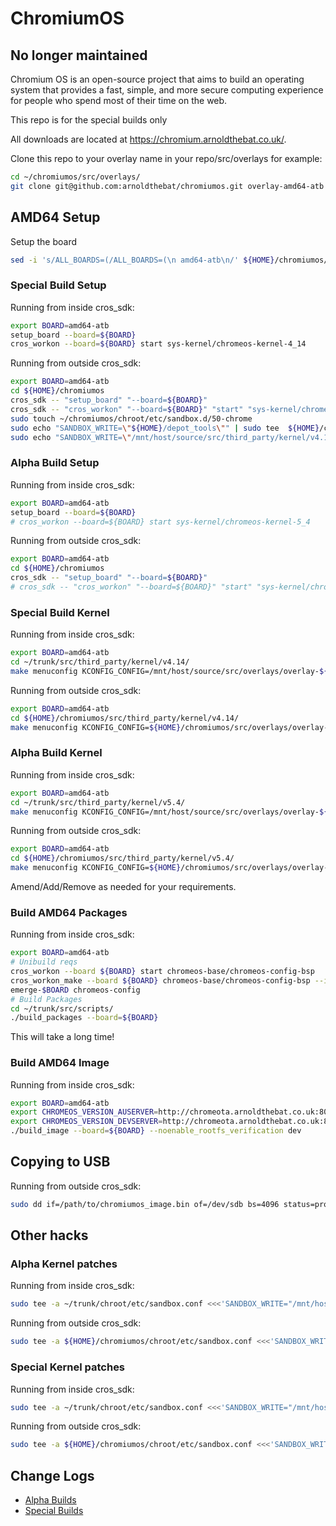 <!-- cSpell:ignore brcm, realtek, setup, chromiumos, eclass, cros, workon, chromeos, auserver, devserver, noenable, rootfs, updatable, backlight, arnoldthebat, menuconfig, kconfig, kconfigs -->

# ChromiumOS

## No longer maintained

Chromium OS is an open-source project that aims to build an operating system that provides a fast, simple, and more secure computing experience for people who spend most of their time on the web.

This repo is for the special builds only

All downloads are located at <https://chromium.arnoldthebat.co.uk/>.

Clone this repo to your overlay name in your repo/src/overlays for example:

```bash
cd ~/chromiumos/src/overlays/
git clone git@github.com:arnoldthebat/chromiumos.git overlay-amd64-atb
```

## AMD64 Setup

Setup the board

```bash
sed -i 's/ALL_BOARDS=(/ALL_BOARDS=(\n amd64-atb\n/' ${HOME}/chromiumos/src/third_party/chromiumos-overlay/eclass/cros-board.eclass
```

### Special Build Setup

Running from inside cros_sdk:

```bash
export BOARD=amd64-atb
setup_board --board=${BOARD}
cros_workon --board=${BOARD} start sys-kernel/chromeos-kernel-4_14
```

Running from outside cros_sdk:

```bash
export BOARD=amd64-atb
cd ${HOME}/chromiumos
cros_sdk -- "setup_board" "--board=${BOARD}"
cros_sdk -- "cros_workon" "--board=${BOARD}" "start" "sys-kernel/chromeos-kernel-4_14"
sudo touch ~/chromiumos/chroot/etc/sandbox.d/50-chrome
sudo echo "SANDBOX_WRITE=\"${HOME}/depot_tools\"" | sudo tee  ${HOME}/chromiumos/chroot/etc/sandbox.d/50-chrome
sudo echo "SANDBOX_WRITE=\"/mnt/host/source/src/third_party/kernel/v4.14\"" | sudo tee -a ${HOME}/chromiumos/chroot/etc/sandbox.d/50-chrome
```

### Alpha Build Setup

Running from inside cros_sdk:

```bash
export BOARD=amd64-atb
setup_board --board=${BOARD}
# cros_workon --board=${BOARD} start sys-kernel/chromeos-kernel-5_4
```

Running from outside cros_sdk:

```bash
export BOARD=amd64-atb
cd ${HOME}/chromiumos
cros_sdk -- "setup_board" "--board=${BOARD}"
# cros_sdk -- "cros_workon" "--board=${BOARD}" "start" "sys-kernel/chromeos-kernel-5_4"
```

### Special Build Kernel

Running from inside cros_sdk:

```bash
export BOARD=amd64-atb
cd ~/trunk/src/third_party/kernel/v4.14/
make menuconfig KCONFIG_CONFIG=/mnt/host/source/src/overlays/overlay-${BOARD}/kconfigs/.config
```

Running from outside cros_sdk:

```bash
export BOARD=amd64-atb
cd ${HOME}/chromiumos/src/third_party/kernel/v4.14/
make menuconfig KCONFIG_CONFIG=${HOME}/chromiumos/src/overlays/overlay-${BOARD}/kconfigs/.config
```

### Alpha Build Kernel

Running from inside cros_sdk:

```bash
export BOARD=amd64-atb
cd ~/trunk/src/third_party/kernel/v5.4/
make menuconfig KCONFIG_CONFIG=/mnt/host/source/src/overlays/overlay-${BOARD}/kconfigs/.config
```

Running from outside cros_sdk:

```bash
export BOARD=amd64-atb
cd ${HOME}/chromiumos/src/third_party/kernel/v5.4/
make menuconfig KCONFIG_CONFIG=${HOME}/chromiumos/src/overlays/overlay-${BOARD}/kconfigs/.config
```

Amend/Add/Remove as needed for your requirements.

### Build AMD64 Packages

Running from inside cros_sdk:

```bash
export BOARD=amd64-atb
# Unibuild reqs
cros_workon --board ${BOARD} start chromeos-base/chromeos-config-bsp
cros_workon_make --board ${BOARD} chromeos-base/chromeos-config-bsp --install
emerge-$BOARD chromeos-config
# Build Packages
cd ~/trunk/src/scripts/
./build_packages --board=${BOARD}
```

This will take a long time!

### Build AMD64 Image

Running from inside cros_sdk:

```bash
export BOARD=amd64-atb
export CHROMEOS_VERSION_AUSERVER=http://chromeota.arnoldthebat.co.uk:8080/update
export CHROMEOS_VERSION_DEVSERVER=http://chromeota.arnoldthebat.co.uk:8080
./build_image --board=${BOARD} --noenable_rootfs_verification dev
```

## Copying to USB

Running from outside cros_sdk:

```bash
sudo dd if=/path/to/chromiumos_image.bin of=/dev/sdb bs=4096 status=progress && sync
```

## Other hacks

### Alpha Kernel patches

Running from inside cros_sdk:

```bash
sudo tee -a ~/trunk/chroot/etc/sandbox.conf <<<'SANDBOX_WRITE="/mnt/host/source/src/third_party/kernel/v5.4/"'
```

Running from outside cros_sdk:

```bash
sudo tee -a ${HOME}/chromiumos/chroot/etc/sandbox.conf <<<'SANDBOX_WRITE="/mnt/host/source/src/third_party/kernel/v5.4/"'
```

### Special Kernel patches

Running from inside cros_sdk:

```bash
sudo tee -a ~/trunk/chroot/etc/sandbox.conf <<<'SANDBOX_WRITE="/mnt/host/source/src/third_party/kernel/v4.14/"'
```

Running from outside cros_sdk:

```bash
sudo tee -a ${HOME}/chromiumos/chroot/etc/sandbox.conf <<<'SANDBOX_WRITE="/mnt/host/source/src/third_party/kernel/v4.14/"'
```

## Change Logs

* [Alpha Builds](./CHANGELOG-ALPHA.md)
* [Special Builds](./CHANGELOG-SPECIAL.md)
